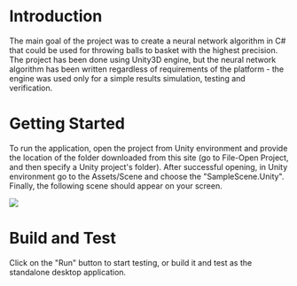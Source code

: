 # Introduction 
The main goal of the project was to create a neural network algorithm in C# that could be used for throwing balls to basket with the highest precision. The project has been done using Unity3D engine, but the neural network algorithm has been written regardless of requirements of the platform - the engine was used only for a simple results simulation, testing and verification.  

# Getting Started
To run the application, open the project from Unity environment and provide the location of the folder downloaded from this site (go to File-Open Project, and then specify a Unity project's folder). After successful opening, in Unity environment go to the Assets/Scene and choose the "SampleScene.Unity". Finally, the following scene should appear on your screen. 

<img align="center" src="https://raw.githubusercontent.com/rhoninn11/Basket_nn/master/2.PNG"/>

# Build and Test
Click on the "Run" button to start testing, or build it and test as the standalone desktop application. 







